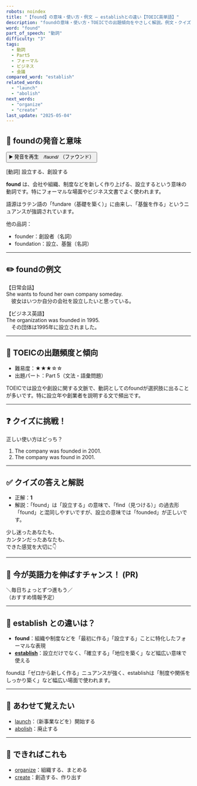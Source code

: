 ```yaml
---
robots: noindex
title: "【found】の意味・使い方・例文 ― establishとの違い【TOEIC英単語】"
description: "foundの意味・使い方・TOEICでの出題傾向をやさしく解説。例文・クイズ付きでestablishとの違いもわかりやすく学べます。"
word: "found"
part_of_speech: "動詞"
difficulty: "3"
tags:
  - 動詞
  - Part5
  - フォーマル
  - ビジネス
  - 会議
compared_word: "establish"
related_words:
  - "launch"
  - "abolish"
next_words:
  - "organize"
  - "create"
last_update: "2025-05-04"
---
```


## 🔰 foundの発音と意味

<button class="play-audio" onclick="playTTS('found')">
  <span class="play-audio-main">
    ▶️ 発音を再生　/faʊnd/
  </span>
  <span class="play-audio-sub">
    （ファウンド）
  </span>
</button>

[動詞] 設立する、創設する

**found** は、会社や組織、制度などを新しく作り上げる、設立するという意味の動詞です。特にフォーマルな場面やビジネス文書でよく使われます。

語源はラテン語の「fundare（基礎を築く）」に由来し、「基盤を作る」というニュアンスが強調されています。

他の品詞：  
- founder：創設者（名詞）
- foundation：設立、基盤（名詞）

---

## ✏️ foundの例文

【日常会話】  
She wants to found her own company someday.  
　彼女はいつか自分の会社を設立したいと思っている。

【ビジネス英語】  
The organization was founded in 1995.  
　その団体は1995年に設立されました。

---

## 🎯 TOEICの出題頻度と傾向

- 難易度：★★★☆☆
- 出題パート：Part 5（文法・語彙問題）

TOEICでは設立や創設に関する文脈で、動詞としてのfoundが選択肢に出ることが多いです。特に設立年や創業者を説明する文で頻出です。

---

## ❓ クイズに挑戦！

正しい使い方はどっち？

1. The company was founded in 2001.  
2. The company was found in 2001.

---

## ✅ クイズの答えと解説

- 正解：**1**
- 解説：「found」は「設立する」の意味で、「find（見つける）」の過去形「found」と混同しやすいですが、設立の意味では「founded」が正しいです。

少し迷ったあなたも、  
カンタンだったあなたも、  
できた感覚を大切に👇️

---

## 🚀 今が英語力を伸ばすチャンス！ (PR)

<div class="info-center">
＼毎日ちょっとずつ進もう／<br>  
（おすすめ情報予定）
</div>

---

## 🤔  establish との違いは？

- **found**：組織や制度などを「最初に作る」「設立する」ことに特化したフォーマルな表現
- **[establish](/word/establish/)**：設立だけでなく、「確立する」「地位を築く」など幅広い意味で使える

foundは「ゼロから新しく作る」ニュアンスが強く、establishは「制度や関係をしっかり築く」など幅広い場面で使われます。

---

## 🧩 あわせて覚えたい

- [launch](/word/launch/)：（新事業などを）開始する
- [abolish](/word/abolish/)：廃止する

---

## 📖 できればこれも

- [organize](/word/organize/)：組織する、まとめる
- [create](/word/create/)：創造する、作り出す

<!-- cvid: aid13_bid11 -->
